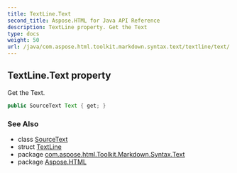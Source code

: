 ```yaml
---
title: TextLine.Text
second_title: Aspose.HTML for Java API Reference
description: TextLine property. Get the Text
type: docs
weight: 50
url: /java/com.aspose.html.toolkit.markdown.syntax.text/textline/text/
---
```

## TextLine.Text property

Get the Text.

```java
public SourceText Text { get; }
```

### See Also

* class [SourceText](../../sourcetext/)
* struct [TextLine](../)
* package [com.aspose.html.Toolkit.Markdown.Syntax.Text](../../textline/)
* package [Aspose.HTML](../../../)

